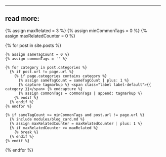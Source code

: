 <section class="container">
  <hr class="accent">
  <h2 class="mt-4 mb-3">read more:</h2>
  <div class="row works">
  {% assign maxRelated = 3 %}
  {% assign minCommonTags =  0 %}
  {% assign maxRelatedCounter = 0 %}

  {% for post in site.posts %}

    {% assign sameTagCount = 0 %}
    {% assign commonTags = '' %}

    {% for category in post.categories %}
      {% if post.url != page.url %}
        {% if page.categories contains category %}
          {% assign sameTagCount = sameTagCount | plus: 1 %}
          {% capture tagmarkup %} <span class="label label-default">{{ category }}</span> {% endcapture %}
          {% assign commonTags = commonTags | append: tagmarkup %}
        {% endif %}
      {% endif %}
    {% endfor %}

    {% if sameTagCount >= minCommonTags and post.url != page.url %}
      {% include modules/blog_card.md %}
      {% assign maxRelatedCounter = maxRelatedCounter | plus: 1 %}
      {% if maxRelatedCounter >= maxRelated %}
        {% break %}
      {% endif %}
    {% endif %}

  {% endfor %}
  </div>
</section>
